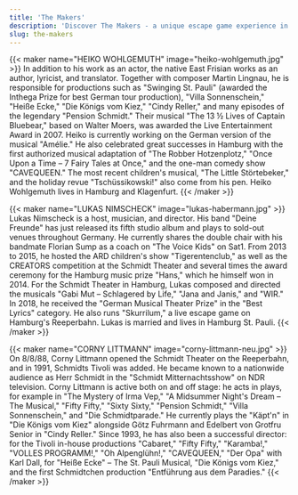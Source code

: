 ```yaml
---
title: 'The Makers'
description: 'Discover The Makers - a unique escape game experience in Hamburg St. Pauli. Book your adventure at Skurrilum now!'
slug: the-makers
---
```


{{< maker name="HEIKO WOHLGEMUTH" image="heiko-wohlgemuth.jpg" >}}
In addition to his work as an actor, the native East Frisian works as an author, lyricist, and translator. Together with composer Martin Lingnau, he is responsible for productions such as "Swinging St. Pauli" (awarded the Inthega Prize for best German tour production), "Villa Sonnenschein," "Heiße Ecke," "Die Königs vom Kiez," "Cindy Reller," and many episodes of the legendary "Pension Schmidt." Their musical "The 13 ½ Lives of Captain Bluebear," based on Walter Moers, was awarded the Live Entertainment Award in 2007. Heiko is currently working on the German version of the musical "Amélie." He also celebrated great successes in Hamburg with the first authorized musical adaptation of "The Robber Hotzenplotz," "Once Upon a Time – 7 Fairy Tales at Once," and the one-man comedy show "CAVEQUEEN." The most recent children's musical, "The Little Störtebeker," and the holiday revue "Tschüssikowski!" also come from his pen. Heiko Wohlgemuth lives in Hamburg and Klagenfurt.
{{< /maker >}}

{{< maker name="LUKAS NIMSCHECK" image="lukas-habermann.jpg" >}}
Lukas Nimscheck is a host, musician, and director. His band "Deine Freunde" has just released its fifth studio album and plays to sold-out venues throughout Germany. He currently shares the double chair with his bandmate Florian Sump as a coach on "The Voice Kids" on Sat1. From 2013 to 2015, he hosted the ARD children's show "Tigerentenclub," as well as the CREATORS competition at the Schmidt Theater and several times the award ceremony for the Hamburg music prize "Hans," which he himself won in 2014. For the Schmidt Theater in Hamburg, Lukas composed and directed the musicals "Gabi Mut – Schlagered by Life," "Jana and Janis," and "WIR." In 2018, he received the "German Musical Theater Prize" in the "Best Lyrics" category. He also runs "Skurrilum," a live escape game on Hamburg's Reeperbahn. Lukas is married and lives in Hamburg St. Pauli.
{{< /maker >}}

{{< maker name="CORNY LITTMANN" image="corny-littmann-neu.jpg" >}}
On 8/8/88, Corny Littmann opened the Schmidt Theater on the Reeperbahn, and in 1991, Schmidts Tivoli was added. He became known to a nationwide audience as Herr Schmidt in the "Schmidt Mitternachtsshow" on NDR television. Corny Littmann is active both on and off stage: he acts in plays, for example in "The Mystery of Irma Vep," "A Midsummer Night's Dream – The Musical," "Fifty Fifty," "Sixty Sixty," "Pension Schmidt," "Villa Sonnenschein," and "Die Schmidtparade." He currently plays the "Käpt'n" in "Die Königs vom Kiez" alongside Götz Fuhrmann and Edelbert von Grotfru Senior in "Cindy Reller." Since 1993, he has also been a successful director: for the Tivoli in-house productions "Cabaret," "Fifty Fifty," "Karamba!," "VOLLES PROGRAMM!," "Oh Alpenglühn!," "CAVEQUEEN," "Der Opa" with Karl Dall, for "Heiße Ecke" – The St. Pauli Musical, "Die Königs vom Kiez," and the first Schmidtchen production "Entführung aus dem Paradies."
{{< /maker >}}
